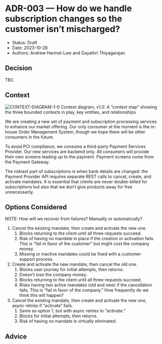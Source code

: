 # ADR-003 — How do we handle subscription changes so the customer isn’t mischarged?

* Status: Draft
* Date: 2023-10-28
* Authors: Andrew Harmel-Law and Gayathri Thiyagarajan

## Decision
TBC

## Context
![CONTEXT-DIAGRAM-1-0](https://github.com/user-attachments/assets/caf09843-8348-4471-bfa4-18ee1f2c9ac5)
Context diagram, v1.0: A “context map” showing the three bounded contexts in play, key entities, and relationships

We are creating a new set of payment and subscription processing services to enhance our market offering. Our only consumer at the moment is the in-house Order Management System, though we hope there will be other consumers in the future. 

To avoid PCI compliance, we consume a third-party Payment Services Provider. 
Our new services are backend only. All consumers will provide their own screens leading up to the payment. Payment screens come from the Payment Gateway. 

The riskiest part of subscriptions is when bank details are changed: the Payment Provider API requires separate REST calls to cancel, create, and activate mandates. It is essential that clients are never double-billed for subscriptions but also that we don’t give products away for free unnecessarily.

## Options Considered
NOTE: How will we recover from failures? Manually or automatically?
  1. Cancel the existing mandate, then create and activate the new one.
      1. Blocks returning to the client until all three requests succeed.
      1. Risk of having no mandate in place if the creation or activation fails. This is “fail in favor of the customer” but might cost the company money.
      1. Missing or inactive mandates could be fixed with a customer-support process.
  1. Create and activate the new mandate, then cancel the old one.
      1. Blocks user journey for initial attempts, then returns.
      1. Doesn’t lose the company money.
      1. Blocks returning to the client until all three requests succeed.
      1. Risks having two active mandates (old and new) if the cancellation fails. This is “fail in favor of the company.” How frequently do we think this will happen?
  1. Cancel the existing mandate, then create and activate the new one, async retries if “activate” fails.
      1. Same as option 1, but with async retries to “activate.”
      1. Blocks for initial attempts, then returns.
      1. Risk of having no mandate is virtually eliminated.

## Advice
